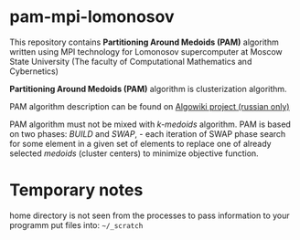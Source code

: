 # pam-mpi-lomonosov

This repository contains **Partitioning Around Medoids (PAM)** algorithm written using MPI technology for Lomonosov supercomputer at Moscow State University (The faculty of Computational Mathematics and Cybernetics)


**Partitioning Around Medoids (PAM)** algorithm is clusterization algorithm.

PAM algorithm description can be found on [Algowiki project (russian only)](https://algowiki-project.org/ru/Partitioning_Around_Medoids_(PAM))

PAM algorithm must not be mixed with *k-medoids* algorithm. PAM is based on two phases: *BUILD* and *SWAP*, - each iteration of SWAP phase search for some element in a given set of elements to replace one of already selected *medoids* (cluster centers) to minimize objective function.

# Temporary notes

home directory is not seen from the processes
to pass information to your programm put files into:
`~/_scratch`